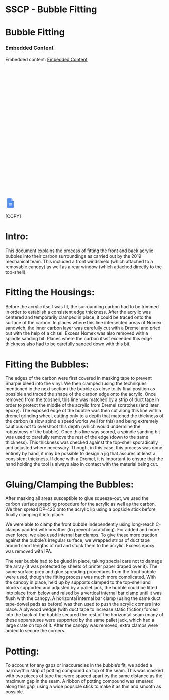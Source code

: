 # SSCP - Bubble Fitting

# Bubble Fitting

[](https://docs.google.com/document/d/1E0wn5n6r0ein6mOcdzkFyyb7hxq509xhzj_GG1tDHQM/edit)

### Embedded Content

Embedded content: [Embedded Content]()

<iframe width="100%" height="400" src="" frameborder="0"></iframe>

![](../../../../../assets/docs_32dp.png)

[COPY]

# Intro:

[](#h.l8dcpgsgya4k)

This document explains the process of fitting the front and back acrylic bubbles into their carbon surroundings as carried out by the 2019 mechanical team. This included a front windshield (which attached to a removable canopy) as well as a rear window (which attached directly to the top-shell).

# Fitting the Housings:

[](#h.w0x92x5u5n42)

Before the acrylic itself was fit, the surrounding carbon had to be trimmed in order to establish a consistent edge thickness. After the acrylic was centered and temporarily clamped in place, it could be traced onto the surface of the carbon. In places where this line intersected areas of Nomex sandwich, the inner carbon layer was carefully cut with a Dremel and pried out with the help of a chisel. Excess Nomex was also removed with a spindle sanding bit. Places where the carbon itself exceeded this edge thickness also had to be carefully sanded down with this bit.

# Fitting the Bubbles:

[](#h.3cycg65psffs)

The edges of the carbon were first covered in masking tape to prevent Sharpie bleed into the vinyl. We then clamped (using the techniques mentioned in the next section) the bubble as close to its final position as possible and traced the shape of the carbon edge onto the acrylic. Once removed from the topshell, this line was matched by a strip of duct tape in order to protect the middle of the acrylic from Dremel scratches (and later epoxy). The exposed edge of the bubble was then cut along this line with a dremel grinding wheel, cutting only to a depth that matched the thickness of the carbon (a slow spindle speed works well for this) and being extremely cautious not to overshoot this depth (which would undermine the robustness of the bubble). Once this line was scored, a spindle sanding bit was used to carefully remove the rest of the edge (down to the same thickness). This thickness was checked against the top-shell sporadically and adjusted where necessary. Though, in this case, this process was done entirely by hand, it may be possible to design a jig that assures at least a consistent thickness. If done with a Dremel, it is important to ensure that the hand holding the tool is always also in contact with the material being cut.

# Gluing/Clamping the Bubbles:

[](#h.cgqvowsdd4f2)

After masking all areas susceptible to glue squeeze-out, we used the carbon surface prepping procedure for the acrylic as well as the carbon. We then spread DP-420 onto the acrylic lip using a popsicle stick before finally clamping it into place.

We were able to clamp the front bubble independently using long-reach C-clamps padded with breather (to prevent scratching). For added and more even force, we also used internal bar clamps. To give these more traction against the bubble’s irregular surface, we wrapped strips of duct tape around short lengths of rod and stuck them to the acrylic. Excess epoxy was removed with IPA.

The rear bubble had to be glued in place, taking special care not to damage the array (it was protected by sheets of printer paper draped over it). The same surface prep and glue spreading procedures from the front bubble were used, though the fitting process was much more complicated. With the canopy in place, held up by supports clamped to the top-shell and blocks supported and adjusted by a pallet jack, the bubble could be lifted into place from below and raised by a vertical internal bar clamp until it was flush with the canopy. A horizontal internal bar clamp (using the same duct tape-dowel pads as before) was then used to push the acrylic corners into place. A plywood wedge (with duct tape to increase static friction) forced into the back of the bubble secured the rest of the horizontal seam (many of these apparatuses were supported by the same pallet jack, which had a large crate on top of it. After the canopy was removed, extra clamps were added to secure the corners.

# Potting:

[](#h.l7todditm14m)

To account for any gaps or inaccuracies in the bubble’s fit, we added a narrow/thin strip of potting compound on top of the seam. This was masked with two pieces of tape that were spaced apart by the same distance as the maximum gap in the seam. A ribbon of potting compound was smeared along this gap, using a wide popsicle stick to make it as thin and smooth as possible.

